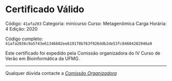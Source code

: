 # Certificado Válido

Código: `41afa203`
Categoria: minicurso
Curso: Metagenômica
Carga Horária: 4
Edição: 2020


Código completo: `41afa2036c9a5743e61346602ee6191f8b763f926ddb2de53fc84604282946a9`


Este certificado foi expedido pela Comissão organizadora do IV Curso de Verão em Bioinformática da UFMG.

----

Qualquer dúvida contacte a [_Comissão Organizadora_](<mailto:cursobioinfoufmg@gmail.com$subject=[Certificados]>)

